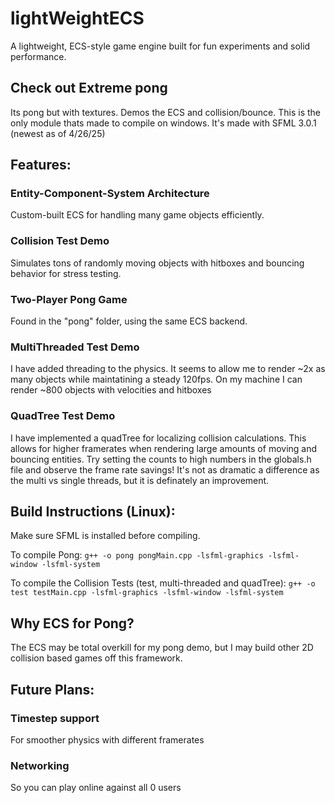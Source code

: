 # lightWeightECS

A lightweight, ECS-style game engine built for fun experiments and solid performance.

## Check out Extreme pong
Its pong but with textures. Demos the ECS and collision/bounce. 
This is the only module thats made to compile on windows. It's made with SFML 3.0.1 (newest as of 4/26/25)

## Features:

### Entity-Component-System Architecture
Custom-built ECS for handling many game objects efficiently.

### Collision Test Demo
Simulates tons of randomly moving objects with hitboxes and bouncing behavior for stress testing.

### Two-Player Pong Game
Found in the "pong" folder, using the same ECS backend.

### MultiThreaded Test Demo
I have added threading to the physics. It seems to allow me to render ~2x as many objects while
maintatining a steady 120fps. On my machine I can render ~800 objects with velocities and hitboxes

### QuadTree Test Demo
I have implemented a quadTree for localizing collision calculations. This allows for higher framerates when
rendering large amounts of moving and bouncing entities. Try setting the counts to high numbers in the 
globals.h file and observe the frame rate savings! It's not as dramatic a difference as the multi vs single
threads, but it is definately an improvement.

## Build Instructions (Linux):

Make sure SFML is installed before compiling.

To compile Pong:
`g++ -o pong pongMain.cpp -lsfml-graphics -lsfml-window -lsfml-system`

To compile the Collision Tests (test, multi-threaded and quadTree):
`g++ -o test testMain.cpp -lsfml-graphics -lsfml-window -lsfml-system`

## Why ECS for Pong?

The ECS may be total overkill for my pong demo, but I may build other 2D collision based games off this framework.

## Future Plans:

### Timestep support
For smoother physics with different framerates

### Networking
So you can play online against all 0 users

